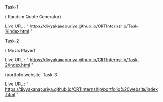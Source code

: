 Task-1 


( Random Quote Generator)

Live URL : " https://divyakanapuriya.github.io/CRTInternship/Task-1/index.html " 

 
 
 
 Task-2 

 ( Music Player) 

 Live URL : " https://divyakanapuriya.github.io/CRTInternship/Task-2/index.html " 



 (portfolio website) Task-3

 Live URL : " https://divyakanapuriya.github.io/CRTInternship/portfolio%20website/index.html "

